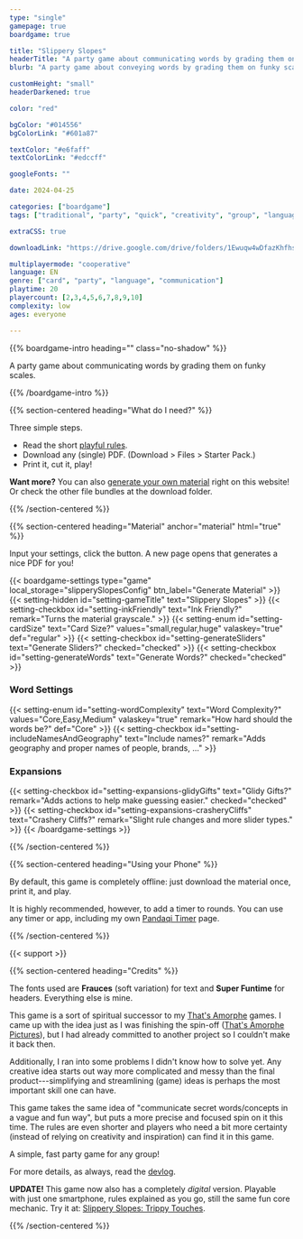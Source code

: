 ```yaml
---
type: "single"
gamepage: true
boardgame: true

title: "Slippery Slopes"
headerTitle: "A party game about communicating words by grading them on funky scales."
blurb: "A party game about conveying words by grading them on funky scales. How do you communicate PIZZA when you only have hot-cold, heavy-light and dry-wet?"

customHeight: "small"
headerDarkened: true

color: "red"

bgColor: "#014556"
bgColorLink: "#601a87"

textColor: "#e6faff"
textColorLink: "#edccff"

googleFonts: ""

date: 2024-04-25

categories: ["boardgame"]
tags: ["traditional", "party", "quick", "creativity", "group", "language"]

extraCSS: true

downloadLink: "https://drive.google.com/drive/folders/1Ewuqw4wDfazKhfhsoZx-QLfkhGGiiJqM"

multiplayermode: "cooperative"
language: EN
genre: ["card", "party", "language", "communication"]
playtime: 20
playercount: [2,3,4,5,6,7,8,9,10]
complexity: low
ages: everyone

---
```


{{% boardgame-intro heading="" class="no-shadow" %}}

A party game about communicating words by grading them on funky scales.

{{% /boardgame-intro %}}

{{% section-centered heading="What do I need?" %}}

Three simple steps.
* Read the short [playful rules](rules).
* Download any (single) PDF. (Download > Files > Starter Pack.)
* Print it, cut it, play!

**Want more?** You can also [generate your own material](#material) right on this website! Or check the other file bundles at the download folder.

{{% /section-centered %}}

{{% section-centered heading="Material" anchor="material" html="true" %}}

<p>Input your settings, click the button. A new page opens that generates a nice PDF for you!</p>

{{< boardgame-settings type="game" local_storage="slipperySlopesConfig" btn_label="Generate Material" >}}
	{{< setting-hidden id="setting-gameTitle" text="Slippery Slopes" >}}
  {{< setting-checkbox id="setting-inkFriendly" text="Ink Friendly?" remark="Turns the material grayscale." >}}
  {{< setting-enum id="setting-cardSize" text="Card Size?" values="small,regular,huge" valaskey="true" def="regular" >}}
  {{< setting-checkbox id="setting-generateSliders" text="Generate Sliders?" checked="checked" >}}
  {{< setting-checkbox id="setting-generateWords" text="Generate Words?" checked="checked" >}}
  <h3>Word Settings</h3>
  {{< setting-enum id="setting-wordComplexity" text="Word Complexity?" values="Core,Easy,Medium" valaskey="true" remark="How hard should the words be?" def="Core" >}}
  {{< setting-checkbox id="setting-includeNamesAndGeography" text="Include names?" remark="Adds geography and proper names of people, brands, ..." >}}
  <h3>Expansions</h3>
  {{< setting-checkbox id="setting-expansions-glidyGifts" text="Glidy Gifts?" remark="Adds actions to help make guessing easier." checked="checked" >}}
  {{< setting-checkbox id="setting-expansions-crasheryCliffs" text="Crashery Cliffs?" remark="Slight rule changes and more slider types." >}}
{{< /boardgame-settings >}}

{{% /section-centered %}}

{{% section-centered heading="Using your Phone" %}}

By default, this game is completely offline: just download the material once, print it, and play.

It is highly recommended, however, to add a timer to rounds. You can use any timer or app, including my own [Pandaqi Timer](https://pandaqi.com/tools/timer) page.

{{% /section-centered %}}

{{< support >}}

{{% section-centered heading="Credits" %}}

The fonts used are **Frauces** (soft variation) for text and **Super Funtime** for headers. Everything else is mine.

This game is a sort of spiritual successor to my [That's Amorphe](https://pandaqi.com/thats-amorphe) games. I came up with the idea just as I was finishing the spin-off ([That's Amorphe Pictures](https://pandaqi.com/thats-amorphe-pictures)), but I had already committed to another project so I couldn't make it back then. 

Additionally, I ran into some problems I didn't know how to solve yet. Any creative idea starts out way more complicated and messy than the final product---simplifying and streamlining (game) ideas is perhaps the most important skill one can have.

This game takes the same idea of "communicate secret words/concepts in a vague and fun way", but puts a more precise and focused spin on it this time. The rules are even shorter and players who need a bit more certainty (instead of relying on creativity and inspiration) can find it in this game.

A simple, fast party game for any group!

For more details, as always, read the [devlog](https://pandaqi.com/blog/boardgames/slippery-slopes).

**UPDATE!** This game now also has a completely _digital_ version. Playable with just one smartphone, rules explained as you go, still the same fun core mechanic. Try it at: [Slippery Slopes: Trippy Touches](https://pandaqi.com/slippery-slopes-trippy-touches).

{{% /section-centered %}}